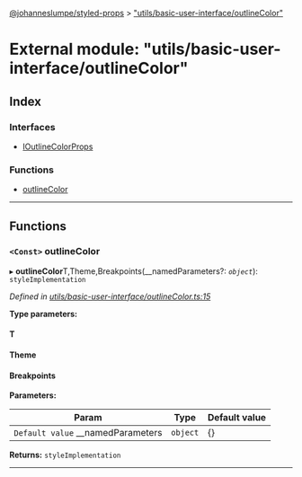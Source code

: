 [@johanneslumpe/styled-props](../README.md) > ["utils/basic-user-interface/outlineColor"](../modules/_utils_basic_user_interface_outlinecolor_.md)

# External module: "utils/basic-user-interface/outlineColor"

## Index

### Interfaces

* [IOutlineColorProps](../interfaces/_utils_basic_user_interface_outlinecolor_.ioutlinecolorprops.md)

### Functions

* [outlineColor](_utils_basic_user_interface_outlinecolor_.md#outlinecolor)

---

## Functions

<a id="outlinecolor"></a>

### `<Const>` outlineColor

▸ **outlineColor**T,Theme,Breakpoints(__namedParameters?: *`object`*): `styleImplementation`

*Defined in [utils/basic-user-interface/outlineColor.ts:15](https://github.com/johanneslumpe/styled-props/blob/3abf398/src/utils/basic-user-interface/outlineColor.ts#L15)*

**Type parameters:**

#### T 
#### Theme 
#### Breakpoints 
**Parameters:**

| Param | Type | Default value |
| ------ | ------ | ------ |
| `Default value` __namedParameters | `object` |  {} |

**Returns:** `styleImplementation`

___

